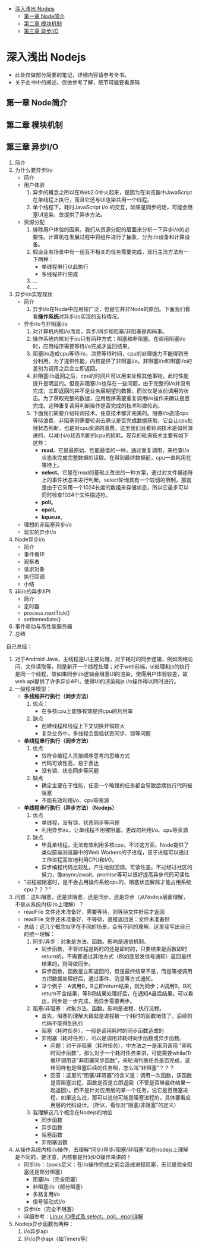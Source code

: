 <!-- TOC -->

- [深入浅出 Nodejs](#深入浅出-nodejs)
    - [第一章 Node简介](#第一章-node简介)
    - [第二章 模块机制](#第二章-模块机制)
    - [第三章 异步I/O](#第三章-异步io)

<!-- /TOC -->

# 深入浅出 Nodejs

- 此处仅做部分简要的笔记，详细内容请参考全书。
- 关于此书中的阐述，仅做参考了解，细节可能要看源码

## 第一章 Node简介

## 第二章 模块机制

## 第三章 异步I/O

1. 简介
2. 为什么要异步I/o
    - 简介
    - 用户体验
        1. 异步的概念之所以在Web2.0中火起来，是因为在浏览器中JavaScript在单线程上执行，而且它还与UI渲染共用一个线程。
        2. 单个线程下，耗时JavaScript i/o 的交互，如果是同步的话，可能会阻塞UI渲染，故提供了异步方法。
    - 资源分配
        1. 排除用户体验的因素，我们从资源分配的层面来分析一下异步i/o的必要性。计算机在发展过程中将组件进行了抽象，分为i/o设备和计算设备。
        2. 假设业务场景中有一组互不相关的任务需要完成，现行主流方法有一下两种：
            - 单线程串行以此执行
            - 多线程并行完成
        3. ...
        4. ...
3. 异步i/o实现现状
    - 简介
        1. 异步i/o在Node中应用较广泛，但是它并非Node的原创。下面我们看看**操作系统**对异步i/o实现的支持情况。
    - 异步i/o与非阻塞i/o
        1. 对计算机内核i/o而言，异步/同步和阻塞/非阻塞是两码事。
        2. 操作系统内核对于i/o只有两种方式：阻塞和非阻塞。在调用阻塞i/o时，应用程序需要等待i/o完成才返回结果。
        3. 阻塞i/o造成cpu等待i/o，浪费等待时间，cpu的处理能力不能得到充分利用。为了提供性能，内核提供了非阻塞i/o。非阻塞i/o和阻塞i/o的差别为调用之后会立即返回。
        4. 非阻塞i/o返回之后，cpu的时间片可以用来处理其他事物，此时性能提升是明显的。但是非阻塞i/o也存在一些问题，由于完整的i/o并没有完成，立即返回的并不是业务层期望的数据，而仅仅是当前调用的状态。为了获取完整的数据，应用程序需要重复调用i/o操作来确认是否完成。这种重复调用判断操作是否完成的技术叫做轮询。
        5. 下面我们简要介绍轮询技术。任意技术都非完美的。阻塞i/o造成cpu等待浪费，非阻塞则需要轮询去确认是否完成数据获取，它会让cpu处理状态判断，也是对cpu资源的浪费。这里我们且看轮询技术是如何演进的，以减小i/o状态判断的cpu的损耗。现存的轮询技术主要有如下这些：
            - **read**。它是最原始、性能最低的一种，通过重复调用，来检查i/o状态来完成完整数据的读取。在得到最终数据前，cpu一直耗用在等待上。
            - **select**。它是在read的基础上改进的一种方案，通过对文件描述符上的事件状态来进行判断。select轮询具有一个较弱的限制，那就是由于它采用一个1024长度的数组来存储状态，所以它最多可以同时检查1024个文件描述符。
            - **poll**。
            - **epoll**。
            - **kqueue**。
    - 理想的非阻塞异步i/o
    - 现实的异步i/o
4. Node异步i/o
    - 简介
    - 事件循环
    - 观察者
    - 请求对象
    - 执行回调
    - 小结
5. 非i/o的异步API
    - 简介
    - 定时器
    - process.nextTick()
    - setImmediate()
6. 事件驱动与高性能服务器
7. 总结


自己总结：
1. 对于Android Java，主线程是UI主要处理，对于耗时的同步逻辑，例如网络访问、文件读取等，则是新开一个线程处理；对于web前端，ui处理和js的执行是同一个线程，故如果同步i/o逻辑会阻塞UI的渲染，使得用户体验较差，故web api提供了许多异步API，使得UI的渲染和js i/o操作得以同时进行。
2. 一般程序模型：
    - **多线程并行执行（同步方法）**
        1. 优点：
            - 在多核cpu上能够有效提供cpu的利用率
        2. 缺点
            - 创建线程和线程上下文切换开销较大
            - 复杂业务中，多线程会面临状态同步、锁等问题
    - **单线程串行执行（同步方法）**
        1. 优点
            - 较符合编程人员按顺序思考的思维方式
            - 代码可读性高，易于表达
            - 没有锁、状态同步等问题
        2. 缺点
            - 确定主要在于性能，任意一个略慢的任务都会导致后续执行代码被阻塞
            - 不能有效利用i/o、cpu等资源
    - **单线程串行执行（异步方法）（Nodejs）**
        1. 优点
            - 单线程，没有锁、状态同步等问题
            - 利用异步i/o，让单线程不用被阻塞，更改的利用i/o、cpu等资源
        2. 缺点
            - 毕竟单线程，无法有效利用多核cpu，不过这方面，Node提供了类似前端浏览器中的Web Workers的子进程，该子进程可以通过工作进程高效地利用CPU和I/O。
            - 异步编程代码比较乱，产生地狱回调，可读性差。不过经过社区的努力，像async/await、promise等可以很好提高异步代码可读性
    - “进程被阻塞时，是不会占用操作系统cpu的，阻塞状态解除才能占用系统cpu？？？”
3. 问题：这叫阻塞，还是非阻塞，还是同步，还是异步（从Nodejs层面理解，不是从系统内核i/o上理解）？
    - readFile 文件还未准备好，需要等待，则等待文件好后才返回
    - readFile 文件还未准备好，不等待，直接返回说：文件未准备好
    - 总结：这几个概念似乎在不同的场景，会有不同的理解，这里我写出自己的统一理解：
        1. 同步/异步：对象是方法、函数。影响是通信机制。
            - 同步函数，不管过程是耗时的还是即时的，只要结果是函数即时return的，不需要通过其他方式（例如底层发信号通知）返回最终结果的，则叫做同步。
            - 异步函数，函数是立即返回的，但是最终结果不是，而是等被调用方把数据处理好后，通过事件、消息等方式通知。
            - 举个例子：A调用B，B立即return结果，则为同步；A调用B，B的return不含结果，等B将结果处理好后，在通知A最后结果。可以看出，同步是一步完成，而异步需要两步。
        2. 阻塞/非阻塞：对象方法、函数。影响是进程、执行流程。
            - 首先，阻塞的理解大致就是进程被一个耗时的函数堵住了，后续的代码不能得到执行
            - 阻塞（耗时任务），一般是调用耗时的同步函数造成的
            - 非阻塞（耗时任务），可以是调用非耗时同步函数或异步函数。
                - 问题：对于非阻塞（耗时任务），中方法之一是采用调用 “非耗时同步函数”，那么对于一个耗时任务来讲，可能需要while(1)循环调用该“非阻塞同步函数”，来轮询判断任务是否完成，这样同样也是阻塞后续的任务啊，怎么叫“非阻塞”？？？
                - 回答：这里的“阻塞/非阻塞”的含义是：调用一次函数，该函数是否阻塞进程，函数是否是立即返回（不管是否带最终结果一起返回）。而不是针对应用层的某一个任务，说它是否阻塞进程，如果这么说，那可以说他可能是阻塞进程的，具体要看应用层的代码设计。（所以，看你对“阻塞/非阻塞”的定义）
        3. 我理解这几个概念在Nodejs的地位
            - 同步函数
            - 异步函数
            - 阻塞函数
            - 非阻塞函数
4. 从操作系统内核i/o操作，去理解“同步/异步/阻塞/非阻塞”和在nodejs上理解是不同的，要注意，内核都是针对I/O操作来讲的！
    - 同步i/o：（poxis定义：在i/o操作完成之前会造成进程阻塞，无论是完全阻塞还是部分阻塞）
        - 阻塞i/o（完全阻塞）
        - 非阻塞i/o（部分阻塞）
        - 多路复用i/o
        - 信号驱动式i/o
    - 异步i/o（完全不阻塞）
    - 详细参考：[Linux IO模式及 select、poll、epoll详解](https://segmentfault.com/a/1190000003063859)
5. Nodejs异步函数有两种：
    1. i/o异步api
    2. 非i/o异步api（如Timers等）
    